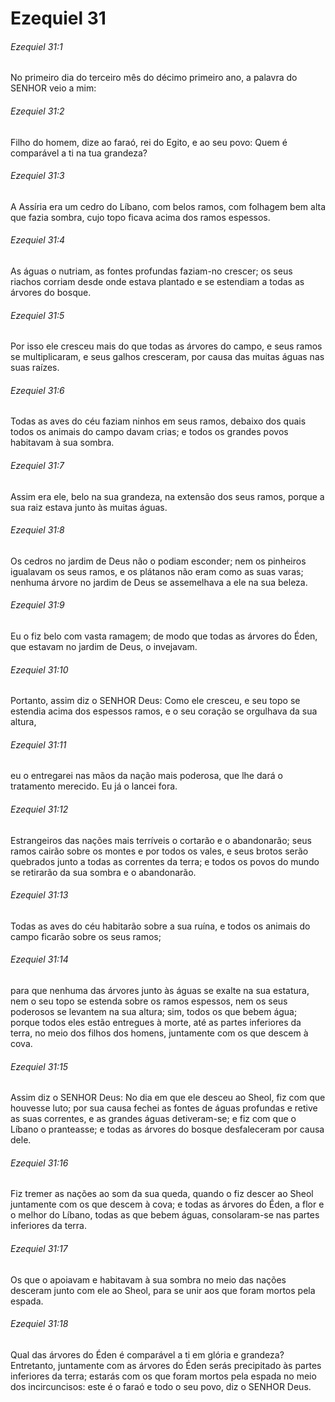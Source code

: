 # Ezequiel 31

###### Ezequiel 31:1

No primeiro dia do terceiro mês do décimo primeiro ano, a palavra do SENHOR veio a mim:

###### Ezequiel 31:2

Filho do homem, dize ao faraó, rei do Egito, e ao seu povo: Quem é comparável a ti na tua grandeza?

###### Ezequiel 31:3

A Assíria era um cedro do Líbano, com belos ramos, com folhagem bem alta que fazia sombra, cujo topo ficava acima dos ramos espessos.

###### Ezequiel 31:4

As águas o nutriam, as fontes profundas faziam-no crescer; os seus riachos corriam desde onde estava plantado e se estendiam a todas as árvores do bosque.

###### Ezequiel 31:5

Por isso ele cresceu mais do que todas as árvores do campo, e seus ramos se multiplicaram, e seus galhos cresceram, por causa das muitas águas nas suas raízes.

###### Ezequiel 31:6

Todas as aves do céu faziam ninhos em seus ramos, debaixo dos quais todos os animais do campo davam crias; e todos os grandes povos habitavam à sua sombra.

###### Ezequiel 31:7

Assim era ele, belo na sua grandeza, na extensão dos seus ramos, porque a sua raiz estava junto às muitas águas.

###### Ezequiel 31:8

Os cedros no jardim de Deus não o podiam esconder; nem os pinheiros igualavam os seus ramos, e os plátanos não eram como as suas varas; nenhuma árvore no jardim de Deus se assemelhava a ele na sua beleza.

###### Ezequiel 31:9

Eu o fiz belo com vasta ramagem; de modo que todas as árvores do Éden, que estavam no jardim de Deus, o invejavam.

###### Ezequiel 31:10

Portanto, assim diz o SENHOR Deus: Como ele cresceu, e seu topo se estendia acima dos espessos ramos, e o seu coração se orgulhava da sua altura,

###### Ezequiel 31:11

eu o entregarei nas mãos da nação mais poderosa, que lhe dará o tratamento merecido. Eu já o lancei fora.

###### Ezequiel 31:12

Estrangeiros das nações mais terríveis o cortarão e o abandonarão; seus ramos cairão sobre os montes e por todos os vales, e seus brotos serão quebrados junto a todas as correntes da terra; e todos os povos do mundo se retirarão da sua sombra e o abandonarão.

###### Ezequiel 31:13

Todas as aves do céu habitarão sobre a sua ruína, e todos os animais do campo ficarão sobre os seus ramos;

###### Ezequiel 31:14

para que nenhuma das árvores junto às águas se exalte na sua estatura, nem o seu topo se estenda sobre os ramos espessos, nem os seus poderosos se levantem na sua altura; sim, todos os que bebem água; porque todos eles estão entregues à morte, até as partes inferiores da terra, no meio dos filhos dos homens, juntamente com os que descem à cova.

###### Ezequiel 31:15

Assim diz o SENHOR Deus: No dia em que ele desceu ao Sheol, fiz com que houvesse luto; por sua causa fechei as fontes de águas profundas e retive as suas correntes, e as grandes águas detiveram-se; e fiz com que o Líbano o pranteasse; e todas as árvores do bosque desfaleceram por causa dele.

###### Ezequiel 31:16

Fiz tremer as nações ao som da sua queda, quando o fiz descer ao Sheol juntamente com os que descem à cova; e todas as árvores do Éden, a flor e o melhor do Líbano, todas as que bebem águas, consolaram-se nas partes inferiores da terra.

###### Ezequiel 31:17

Os que o apoiavam e habitavam à sua sombra no meio das nações desceram junto com ele ao Sheol, para se unir aos que foram mortos pela espada.

###### Ezequiel 31:18

Qual das árvores do Éden é comparável a ti em glória e grandeza? Entretanto, juntamente com as árvores do Éden serás precipitado às partes inferiores da terra; estarás com os que foram mortos pela espada no meio dos incircuncisos: este é o faraó e todo o seu povo, diz o SENHOR Deus.

